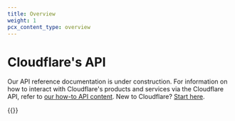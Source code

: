 ```yaml
---
title: Overview
weight: 1
pcx_content_type: overview
---
```


# Cloudflare's API
Our API reference documentation is under construction. For information on how to interact with Cloudflare's products and services via the Cloudflare API, refer to [our how-to API content](/fundamentals/api/). New to Cloudflare? [Start here](/fundamentals/get-started/).

{{<render file="_using-api.md">}}